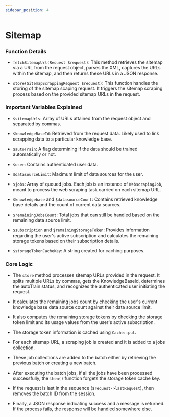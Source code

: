```yaml
---
sidebar_position: 4
---
```


# Sitemap

### Function Details

- `fetchSitemapUrl(Request $request)`: This method retrieves the sitemap via a URL from the request object, parses the XML, captures the URLs within the sitemap, and then returns these URLs in a JSON response.

- `store(SitemapScrappingRequest $request)`: This function handles the storing of the sitemap scaping request. It triggers the sitemap scraping process based on the provided sitemap URLs in the request.

### Important Variables Explained

- `$sitemapUrls`: Array of URLs attained from the request object and separated by commas.

- `$knowledgeBaseId`: Retrieved from the request data. Likely used to link scrapping data to a particular knowledge base.

- `$autoTrain`: A flag determining if the data should be trained automatically or not.

- `$user`: Contains authenticated user data.

- `$datasourceLimit`: Maximum limit of data sources for the user.

- `$jobs`: Array of queued jobs. Each job is an instance of `WebscrapingJob`, meant to process the web scraping task carried on each sitemap URL.

- `$knowledgebase` and `$datasourceCount`: Contains retrieved knowledge base details and the count of current data sources.

- `$remainingJobsCount`: Total jobs that can still be handled based on the remaining data source limit.

- `$subscription` and `$remainingStorageToken`: Provides information regarding the user's active subscription and calculates the remaining storage tokens based on their subscription details.

- `$storageTokenCacheKey`: A string created for caching purposes.

### Core Logic

- The `store` method processes sitemap URLs provided in the request. It splits multiple URLs by commas, gets the KnowledgeBaseId, determines the autoTrain status, and recognizes the authenticated user initiating the request.

- It calculates the remaining jobs count by checking the user's current knowledge base data source count against their data source limit.

- It also computes the remaining storage tokens by checking the storage token limit and its usage values from the user's active subscription.

- The storage token information is cached using `Cache::put`.

- For each sitemap URL, a scraping job is created and it is added to a jobs collection.

- These job collections are added to the batch either by retrieving the previous batch or creating a new batch.

- After executing the batch jobs, if all the jobs have been processed successfully, the `then()` function forgets the storage token cache key.

- If the request is last in the sequence (`$request->lastRequest`), then removes the batch ID from the session.

- Finally, a JSON response indicating success and a message is returned. If the process fails, the response will be handled somewhere else.
